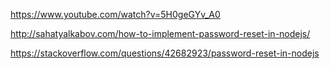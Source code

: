 
https://www.youtube.com/watch?v=5H0geGYv_A0

http://sahatyalkabov.com/how-to-implement-password-reset-in-nodejs/

https://stackoverflow.com/questions/42682923/password-reset-in-nodejs
